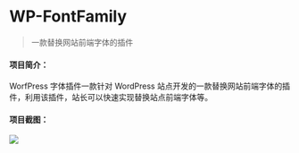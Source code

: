 # WP-FontFamily
> 一款替换网站前端字体的插件

#### 项目简介：
WorfPress 字体插件一款针对 WordPress 站点开发的一款替换网站前端字体的插件，利用该插件，站长可以快速实现替换站点前端字体等。

#### 项目截图：
<img src="https://s1.ax1x.com/2023/02/01/pSBW7l9.jpg">
